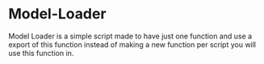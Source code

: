 # Model-Loader
Model Loader is a simple script made to have just one function and use a export of this function instead of making a new function per script you will use this function in.
